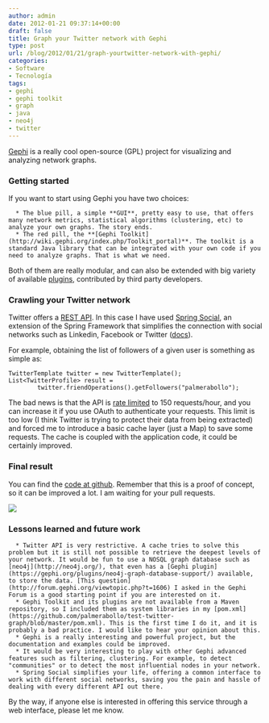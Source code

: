 ```yaml
---
author: admin
date: 2012-01-21 09:37:14+00:00
draft: false
title: Graph your Twitter network with Gephi
type: post
url: /blog/2012/01/21/graph-yourtwitter-network-with-gephi/
categories:
- Software
- Tecnología
tags:
- gephi
- gephi toolkit
- graph
- java
- neo4j
- twitter
---
```


[Gephi](http://gephi.org/) is a really cool open-source (GPL) project for visualizing and analyzing network graphs.



### Getting started


If you want to start using Gephi you have two choices:



	  * The blue pill, a simple **GUI**, pretty easy to use, that offers many network metrics, statistical algorithms (clustering, etc) to analyze your own graphs. The story ends.
	  * The red pill, the **[Gephi Toolkit](http://wiki.gephi.org/index.php/Toolkit_portal)**. The toolkit is a standard Java library that can be integrated with your own code if you need to analyze graphs. That is what we need.


Both of them are really modular, and can also be extended with big variety of available [plugins](https://gephi.org/plugins/), contributed by third party developers.



### Crawling your Twitter network



Twitter offers a [REST API](https://dev.twitter.com/docs/api). In this case I have used [Spring Social](http://www.springsource.org/spring-social), an extension of the Spring Framework that simplifies the connection with social networks such as Linkedin, Facebook or Twitter ([docs](http://static.springsource.org/spring-social-twitter/docs/1.0.x/reference/html/)).

For example, obtaining the list of followers of a given user is something as simple as:

    
    
    TwitterTemplate twitter = new TwitterTemplate();
    List<TwitterProfile> result =
            twitter.friendOperations().getFollowers("palmerabollo");
    



The bad news is that the API is [rate limited](https://dev.twitter.com/docs/rate-limiting) to 150 requests/hour, and you can increase it if you use OAuth to authenticate your requests. This limit is too low (I think Twitter is trying to protect their data from being extracted) and forced me to introduce a basic cache layer (just a Map) to save some requests. The cache is coupled with the application code, it could be certainly improved.



### Final result



You can find the [code at github](https://github.com/palmerabollo/test-twitter-graph). Remember that this is a proof of concept, so it can be improved a lot. I am waiting for your pull requests.

[![](http://guidogarcia.net/blog/wp-content/uploads/2012/01/gephi_twitter-300x247.png)
](http://guidogarcia.net/blog/wp-content/uploads/2012/01/gephi_twitter.png)



### Lessons learned and future work





	  * Twitter API is very restrictive. A cache tries to solve this problem but it is still not possible to retrieve the deepest levels of your network. It would be fun to use a NOSQL graph database such as [neo4j](http://neo4j.org/), that even has a [Gephi plugin](https://gephi.org/plugins/neo4j-graph-database-support/) available, to store the data. [This question](http://forum.gephi.org/viewtopic.php?t=1606) I asked in the Gephi Forum is a good starting point if you are interested on it.
	  * Gephi Toolkit and its plugins are not available from a Maven repository, so I included them as system libraries in my [pom.xml](https://github.com/palmerabollo/test-twitter-graph/blob/master/pom.xml). This is the first time I do it, and it is probably a bad practice. I would like to hear your opinion about this.
	  * Gephi is a really interesting and powerful project, but the documentation and examples could be improved.
	  * It would be very interesting to play with other Gephi advanced features such as filtering, clustering. For example, to detect "communities" or to detect the most influential nodes in your network.
	  * Spring Social simplifies your life, offering a common interface to work with different social networks, saving you the pain and hassle of dealing with every different API out there.


By the way, if anyone else is interested in offering this service through a web interface, please let me know.


